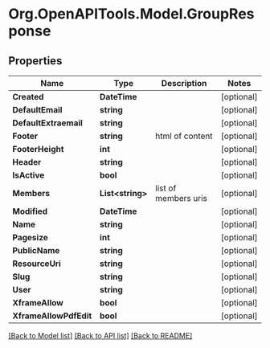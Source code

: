 
# Org.OpenAPITools.Model.GroupResponse

## Properties

Name | Type | Description | Notes
------------ | ------------- | ------------- | -------------
**Created** | **DateTime** |  | [optional] 
**DefaultEmail** | **string** |  | [optional] 
**DefaultExtraemail** | **string** |  | [optional] 
**Footer** | **string** | html of content | [optional] 
**FooterHeight** | **int** |  | [optional] 
**Header** | **string** |  | [optional] 
**IsActive** | **bool** |  | [optional] 
**Members** | **List&lt;string&gt;** | list of members uris | [optional] 
**Modified** | **DateTime** |  | [optional] 
**Name** | **string** |  | [optional] 
**Pagesize** | **int** |  | [optional] 
**PublicName** | **string** |  | [optional] 
**ResourceUri** | **string** |  | [optional] 
**Slug** | **string** |  | [optional] 
**User** | **string** |  | [optional] 
**XframeAllow** | **bool** |  | [optional] 
**XframeAllowPdfEdit** | **bool** |  | [optional] 

[[Back to Model list]](../README.md#documentation-for-models)
[[Back to API list]](../README.md#documentation-for-api-endpoints)
[[Back to README]](../README.md)


